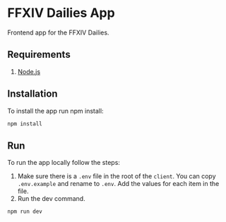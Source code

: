 # FFXIV Dailies App

Frontend app for the FFXIV Dailies.

## Requirements

1. [Node.js](https://nodejs.org/en)

## Installation

To install the app run npm install:

```zsh
npm install
```

## Run

To run the app locally follow the steps:

1. Make sure there is a `.env` file in the root of the `client`. You can copy `.env.example` and rename to `.env`. Add the values for each item in the file.
2. Run the dev command.

```zsh
npm run dev
```
